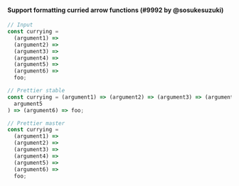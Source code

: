 #### Support formatting curried arrow functions (#9992 by @sosukesuzuki)

<!-- prettier-ignore -->
```js
// Input
const currying =
  (argument1) =>
  (argument2) =>
  (argument3) =>
  (argument4) =>
  (argument5) =>
  (argument6) =>
  foo;

// Prettier stable
const currying = (argument1) => (argument2) => (argument3) => (argument4) => (
  argument5
) => (argument6) => foo;

// Prettier master
const currying =
  (argument1) =>
  (argument2) =>
  (argument3) =>
  (argument4) =>
  (argument5) =>
  (argument6) =>
  foo;

```
